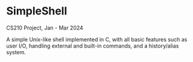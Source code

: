 # SimpleShell
CS210 Project, Jan - Mar 2024

A simple Unix-like shell implemented in C, with all basic features such as user I/O, handling external and built-in commands, and a history/alias system.
